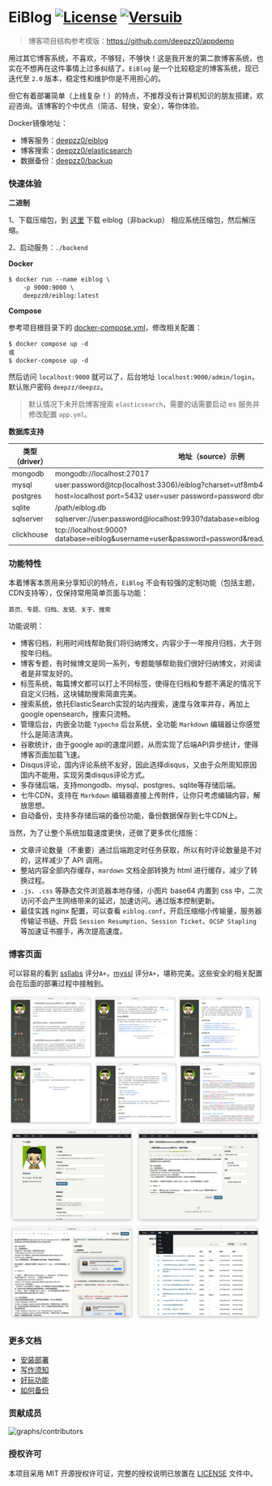 # EiBlog [![License](https://img.shields.io/badge/license-MIT-brightgreen.svg)](LICENSE.md) [![Versuib](https://img.shields.io/github/tag/eiblog/eiblog.svg)](https://github.com/eiblog/eiblog/releases) 

> 博客项目结构参考模版：https://github.com/deepzz0/appdemo

用过其它博客系统，不喜欢，不够轻，不够快！这是我开发的第二款博客系统，也实在不想再在这件事情上过多纠结了。`EiBlog` 是一个比较稳定的博客系统，现已迭代至 `2.0` 版本，稳定性和维护你是不用担心的。

但它有着部署简单（上线复杂！）的特点，不推荐没有计算机知识的朋友搭建，欢迎咨询。该博客的个中优点（简洁、轻快，安全），等你体验。

Docker镜像地址：

* 博客服务：[deepzz0/eiblog](https://hub.docker.com/r/deepzz0/eiblog)
* 博客搜索：[deepzz0/elasticsearch](https://hub.docker.com/r/deepzz0/elasticsearch)
* 数据备份：[deepzz0/backup](https://hub.docker.com/r/deepzz0/backup)

### 快速体验

**二进制**

1、下载压缩包，到 [这里](https://github.com/eiblog/eiblog/releases) 下载 eiblog（非backup） 相应系统压缩包，然后解压缩。

2、启动服务：`./backend`

**Docker**

```
$ docker run --name eiblog \
    -p 9000:9000 \
    deepzz0/eiblog:latest
```

**Compose**

参考项目根目录下的 [docker-compose.yml](https://github.com/eiblog/eiblog/blob/v2/docker-compose.yml)，修改相关配置：

```
$ docker compose up -d
或
$ docker-compose up -d
```

然后访问 `localhost:9000` 就可以了，后台地址 `localhost:9000/admin/login`，默认账户密码 `deepzz/deepzz`。

> 默认情况下未开启博客搜索 `elasticsearch`，需要的话需要启动 es 服务并修改配置 `app.yml`。

**数据库支持**

| 类型（driver） | 地址（source）示例                                           |
| -------------- | ------------------------------------------------------------ |
| mongodb        | mongodb://localhost:27017                                    |
| mysql          | user:password@tcp(localhost:3306)/eiblog?charset=utf8mb4&parseTime=True&loc=Local |
| postgres       | host=localhost port=5432 user=user password=password dbname=eiblog sslmode=disable |
| sqlite         | /path/eiblog.db                                              |
| sqlserver      | sqlserver://user:password@localhost:9930?database=eiblog     |
| clickhouse     | tcp://localhost:9000?database=eiblog&username=user&password=password&read_timeout=10&write_timeout=20 |

### 功能特性

本着博客本质用来分享知识的特点，`EiBlog` 不会有较强的定制功能（包括主题，CDN支持等），仅保持常用简单页面与功能：

```
首页、专题、归档、友链、关于、搜索
```

功能说明：

* 博客归档，利用时间线帮助我们将归纳博文，内容少于一年按月归档，大于则按年归档。
* 博客专题，有时候博文是同一系列，专题能够帮助我们很好归纳博文，对阅读者是非常友好的。
* 标签系统，每篇博文都可以打上不同标签，使得在归档和专题不满足的情况下自定义归档，这块辅助搜索简直完美。
* 搜索系统，依托ElasticSearch实现的站内搜索，速度与效率并存，再加上google opensearch，搜索只流畅。
* 管理后台，内嵌全功能 `Typecho` 后台系统，全功能 `Markdown` 编辑器让你感觉什么是简洁清爽。
* 谷歌统计，由于google api的速度问题，从而实现了后端API异步统计，使得博客页面加载飞速。
* Disqus评论，国内评论系统不友好，因此选择disqus，又由于众所周知原因国内不能用，实现另类disqus评论方式。
* 多存储后端，支持mongodb、mysql、postgres、sqlite等存储后端。
* 七牛CDN，支持在 `Markdown` 编辑器直接上传附件，让你只考虑编辑内容，解放思想。
* 自动备份，支持多存储后端的备份功能，备份数据保存到七牛CDN上。

当然，为了让整个系统加载速度更快，还做了更多优化措施：

* 文章评论数量（不重要）通过后端跑定时任务获取，所以有时评论数量是不对的，这样减少了 API 调用。
* 整站内容全部内存缓存，`mardown` 文档全部转换为 html 进行缓存，减少了转换过程。
* `.js`、`.css` 等静态文件浏览器本地存储，小图片 base64 内置到 css 中，二次访问不会产生网络带来的延迟，加速访问。通过版本控制更新。
* 最佳实践 nginx 配置，可以查看 `eiblog.conf`，开启压缩缩小传输量，服务器传输证书链、开启 `Session Resumption`、`Session Ticket`、`OCSP Stapling `等加速证书握手，再次提高速度。

### 博客页面

可以容易的看到 [ssllabs](https://www.ssllabs.com/ssltest/analyze.html?d=deepzz.com&latest) 评分`A+`，[myssl](https://myssl.com/deepzz.com) 评分`A+`，堪称完美。这些安全的相关配置会在后面的部署过程中接触到。

![show-home](./docs/img/show-home.png)
![show-home2](./docs/img/show-home2.png)
![show-admin](./docs/img/show-admin.png)

### 更多文档

* [安装部署](https://eiblog.github.io/eiblog/install)
* [写作须知](https://eiblog.github.io/eiblog/writing)
* [好玩功能](https://eiblog.github.io/eiblog/amusing)
* [如何备份](https://eiblog.github.io/eiblog/backup)

### 贡献成员

![graphs/contributors](https://opencollective.com/eiblog/contributors.svg?width=890&button=false)

### 授权许可

本项目采用 MIT 开源授权许可证，完整的授权说明已放置在 [LICENSE](https://github.com/eiblog/eiblog/blob/master/LICENSE) 文件中。

